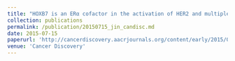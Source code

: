 ```yaml
---
title: "HOXB7 is an ERα cofactor in the activation of HER2 and multiple ER target genes leading to endocrine resistance."
collection: publications
permalink: /publication/20150715_jin_candisc.md
date: 2015-07-15
paperurl: 'http://cancerdiscovery.aacrjournals.org/content/early/2015/07/15/2159-8290.CD-15-0090.short'
venue: 'Cancer Discovery'
---
```

